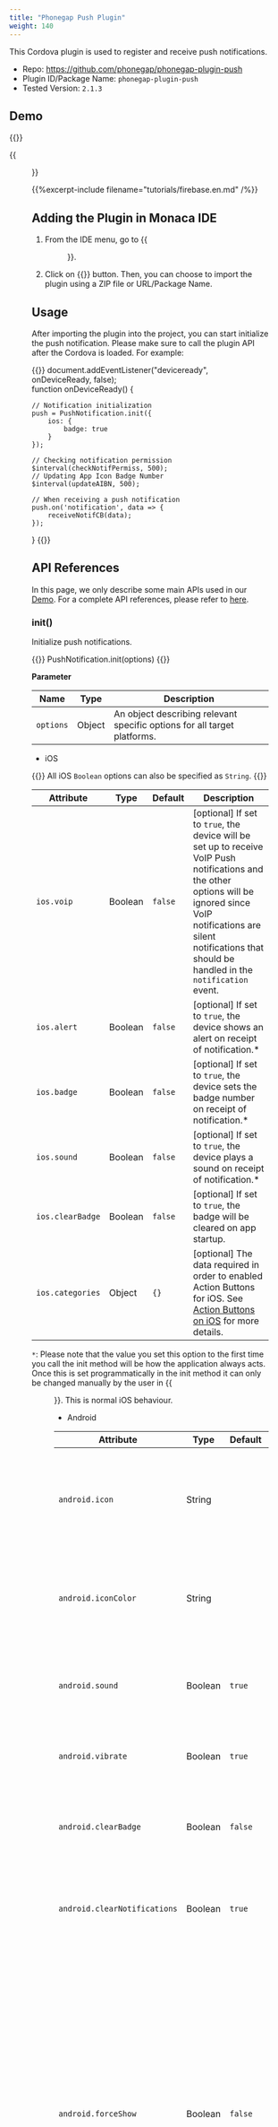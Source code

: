 ```yaml
---
title: "Phonegap Push Plugin"
weight: 140
---
```


This Cordova plugin is used to register and receive push notifications.

- Repo: https://github.com/phonegap/phonegap-plugin-push
- Plugin ID/Package Name: `phonegap-plugin-push`
- Tested Version: `2.1.3`

## Demo 

{{<import pid="5b2b3b4ce788850e4fdba6d4" title="Phonegap Push Demo">}}

{{<figure src="/images/samples/phonegap_push.png">}}

{{%excerpt-include filename="tutorials/firebase.en.md" /%}}

## Adding the Plugin in Monaca IDE

1.  From the IDE menu, go to {{<menu menu1="Config" menu2="Manage Cordova Plugins">}}.

2.  Click on {{<guilabel name="Import Cordova Plugin">}} button. Then, you can choose to import the plugin using a ZIP file or URL/Package Name. 

## Usage

After importing the plugin into the project, you can start initialize the push notification. Please make sure to call the plugin API after the Cordova is loaded. For example:

{{<highlight javascript>}}
document.addEventListener("deviceready", onDeviceReady, false);        
function onDeviceReady() {

    // Notification initialization
    push = PushNotification.init({
        ios: {
            badge: true
        }
    });
    
    // Checking notification permission
    $interval(checkNotifPermiss, 500);
    // Updating App Icon Badge Number
    $interval(updateAIBN, 500);  

    // When receiving a push notification
    push.on('notification', data => {
        receiveNotifCB(data);
    });
}
{{</highlight>}}

## API References

In this page, we only describe some main APIs used in our [Demo](https://monaca.mobi/directimport?pid=5b2b3b4ce788850e4fdba6d4). For a complete API references, please refer to [here](https://github.com/phonegap/phonegap-plugin-push).

### init()

Initialize push notifications.

{{<highlight javascript>}}
PushNotification.init(options)
{{</highlight>}}

**Parameter**

Name | Type | Description
-----|------|-------------
`options` | Object | An object describing relevant specific options for all target platforms.

- iOS

{{<note>}}
    All iOS <code>Boolean</code> options can also be specified as <code>String</code>.
{{</note>}}

Attribute | Type | Default | Description
----------|------|---------|------------------
`ios.voip`| Boolean| `false` | [optional] If set to `true`, the device will be set up to receive VoIP Push notifications and the other options will be ignored since VoIP notifications are silent notifications that should be handled in the `notification` event.
`ios.alert` | Boolean | `false` | [optional] If set to `true`, the device shows an alert on receipt of notification.*
`ios.badge` | Boolean | `false` | [optional] If set to `true`, the device sets the badge number on receipt of notification.*
`ios.sound` | Boolean | `false` | [optional] If set to `true`, the device plays a sound on receipt of notification.*
`ios.clearBadge` | Boolean | `false` | [optional] If set to `true`, the badge will be cleared on app startup.
`ios.categories` | Object| `{}` | [optional] The data required in order to enabled Action Buttons for iOS. See [Action Buttons on iOS](https://github.com/phonegap/phonegap-plugin-push/blob/master/docs/PAYLOAD.md#action-buttons-1) for more details.

`*`: Please note that the value you set this option to the first time you call the init method will be how the application always acts. Once this is set programmatically in the init method it can only be changed manually by the user in {{<menu menu1="Settings" menu2="Notifications" menu3="App Name">}}. This is normal iOS behaviour.

- Android

Attribute | Type | Default | Description
----------|------|---------|------------------
`android.icon` | String | |	[Optional] The name of a drawable resource to use as the small-icon. The name should not include the extension.
`android.iconColor` | String | | [Optional] Sets the background color of the small icon on Android 5.0 and greater. [Supported Formats](http://developer.android.com/reference/android/graphics/Color.html#parseColor(java.lang.String))
`android.sound` | Boolean | `true` | [Optional] If set to `true`, it plays the sound specified in the push data or the default system sound.
`android.vibrate` | Boolean | `true` | [Optional] If set to `true` the device vibrates on receipt of notification.
`android.clearBadge` | Boolean | `false` | [Optional] If set to `true` the icon badge will be cleared on init and before push messages are processed.
`android.clearNotifications` | Boolean | `true` | [Optional] If set to `true`, the app clears all pending notifications when it is closed.
`android.forceShow` | Boolean | `false` | [Optional] Controls the behavior of the notification when app is in foreground. If true and app is in foreground, it will show a notification in the notification drawer, the same way as when the app is in background (and on('notification') callback will be called only when the user clicks the notification). When false and app is in foreground, the on('notification') callback will be called immediately.
`android.topics` | Array  | `[]` | [Optional] If the array contains one or more strings each string will be used to subscribe to a FcmPubSub topic.
`android.messageKey` | String | `message` | [Optional] The key to search for text of notification
`android.titleKey` | String | `title` | [Optional] The key to search for title of notification

**Return Value**

- `pushObject`

**Example**

{{<highlight javascript>}}
const push = PushNotification.init({
  android: {},
  browser: {
    pushServiceURL: 'http://push.api.phonegap.com/v1/push'
  },
  ios: {
    alert: 'true',
    badge: true,
    sound: 'false'
  },
  windows: {}
});
{{</highlight>}}

### hasPermission()

Check whether the push notification permission has been granted on the device.

{{<highlight javascript>}}
PushNotification.hasPermission(successHandler)
{{</highlight>}}

**Parameter**

Name | Type | Description
-----|------|-------------
`successHandler` | Function | Is called when the api successfully retrieves the details on the permission.

**Callback Parameters**

- successHandler

Name | Type	| Description
-----|------|-------------
`data.isEnabled` | Boolean | Whether the permission for push notifications has been granted.

**Return Value**

- `Promise`

**Example**

{{<highlight javascript>}}
PushNotification.hasPermission(data => {
  if (data.isEnabled) {
    console.log('isEnabled');
  }
});
{{</highlight>}}


### getApplicationIconBadgeNumber()

Get the current badge count visible when the app is not running

{{<highlight javascript>}}
push.getApplicationIconBadgeNumber(successHandler, errorHandler)
{{</highlight>}}

**Parameter**

Name | Type | Description
-----|------|-------------
`successHandler` | Function | Is called when the api successfully retrieves the icon badge number.
`errorHandler` | Function | Is called when the api encounters an error while trying to retrieve the icon badge number.

**Callback Parameters**

- successHandler

Name | Type	| Description
-----|------|-------------
`n` | Number | An integer which is the current badge count

**Return Value**

- `Promise`

**Example**

{{<highlight javascript>}}
push.getApplicationIconBadgeNumber(
    n => {
        $scope.aibn = n;
    },
    () => {
        console.log('Error getting the number');
    }
);
{{</highlight>}}


### setApplicationIconBadgeNumber()

Set the badge count visible when the app is not running.

{{<highlight javascript>}}
push.setApplicationIconBadgeNumber(successHandler, errorHandler, count) 
{{</highlight>}}

**Parameter**

Name | Type | Description
-----|------|-------------
`successHandler` | Function | Is called when the api successfully retrieves the icon badge number.
`errorHandler` | Function | Is called when the api encounters an error while trying to retrieve the icon badge number.
`count` | Number | Indicates what number should show up in the badge. Passing `0` will clear the badge. Each `notification` event contains a data.count value which can be used to set the badge to correct number.

**Return Value**

- `Promise`

**Example**

{{<highlight javascript>}}
push.setApplicationIconBadgeNumber(
    () => {
        alert("Successfully setting the badge number!");
    },
    () => {
        alert("Fail to set the badge number. Something went wrong...");
    },
    badgeNum
);
{{</highlight>}}


### push.on()

The event `notification` will be triggered each time a push notification is received by a 3rd party push service on the device.

{{<highlight javascript>}}
push.on('notification', callback)
{{</highlight>}}

**Callback Parameters**

Name | Type | Description
-----|------|-------------
`data.message` | String | The text of the push message sent from the 3rd party service
`data.title` | String | [optional] The title of the push message sent from the 3rd party service
`data.count` | String | The number of messages to be displayed in the badge in iOS/Android or message count in the notification shade in Android. For windows, it represents the value in the badge notification which could be a number or a status glyph.
`data.sound` | String | The name of the sound file to be played upon receipt of the notification
`data.image` | String | The path of the image file to be displayed in the notification
`data.launchArgs` | String | The args to be passed to the application on launch from push notification. This works when notification is received in background. (Windows Only)
`data.additionalData` | Object | [optional] A collection of data sent by the 3rd party push service that does not fit in the above properties
`data.additionalData.foreground` | Boolean | Whether the notification was received while the app was in the foreground
`data.additionalData.coldstart` | Boolean | Will be true if the application is started by clicking on the push notification, false if the app is already started.
`data.additionalData.dismissed` | Boolean | Is set to true if the notification was dismissed by the user

**Return Value**

- `Promise`

**Example**

{{<highlight javascript>}}
push.on('notification', data => {
  console.log(data.message);
  console.log(data.title);
  console.log(data.count);
  console.log(data.sound);
  console.log(data.image);
  console.log(data.additionalData);
});
{{</highlight>}}

